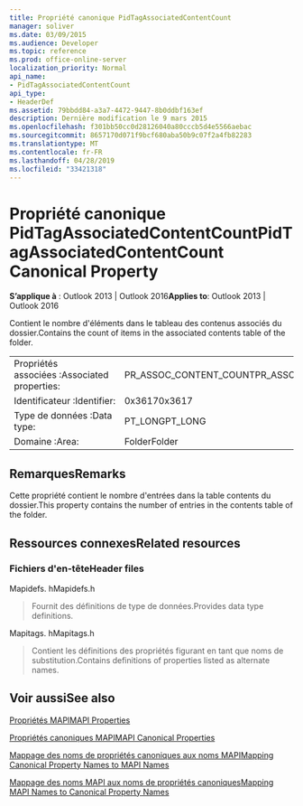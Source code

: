 ```yaml
---
title: Propriété canonique PidTagAssociatedContentCount
manager: soliver
ms.date: 03/09/2015
ms.audience: Developer
ms.topic: reference
ms.prod: office-online-server
localization_priority: Normal
api_name:
- PidTagAssociatedContentCount
api_type:
- HeaderDef
ms.assetid: 79bbdd84-a3a7-4472-9447-8b0ddbf163ef
description: Dernière modification le 9 mars 2015
ms.openlocfilehash: f301bb50cc0d28126040a80cccb5d4e5566aebac
ms.sourcegitcommit: 8657170d071f9bcf680aba50b9c07f2a4fb82283
ms.translationtype: MT
ms.contentlocale: fr-FR
ms.lasthandoff: 04/28/2019
ms.locfileid: "33421318"
---
```

# <a name="pidtagassociatedcontentcount-canonical-property"></a><span data-ttu-id="78923-103">Propriété canonique PidTagAssociatedContentCount</span><span class="sxs-lookup"><span data-stu-id="78923-103">PidTagAssociatedContentCount Canonical Property</span></span>

  
  
<span data-ttu-id="78923-104">**S’applique à** : Outlook 2013 | Outlook 2016</span><span class="sxs-lookup"><span data-stu-id="78923-104">**Applies to**: Outlook 2013 | Outlook 2016</span></span> 
  
<span data-ttu-id="78923-105">Contient le nombre d'éléments dans le tableau des contenus associés du dossier.</span><span class="sxs-lookup"><span data-stu-id="78923-105">Contains the count of items in the associated contents table of the folder.</span></span>
  
|||
|:-----|:-----|
|<span data-ttu-id="78923-106">Propriétés associées :</span><span class="sxs-lookup"><span data-stu-id="78923-106">Associated properties:</span></span>  <br/> |<span data-ttu-id="78923-107">PR_ASSOC_CONTENT_COUNT</span><span class="sxs-lookup"><span data-stu-id="78923-107">PR_ASSOC_CONTENT_COUNT</span></span>  <br/> |
|<span data-ttu-id="78923-108">Identificateur :</span><span class="sxs-lookup"><span data-stu-id="78923-108">Identifier:</span></span>  <br/> |<span data-ttu-id="78923-109">0x3617</span><span class="sxs-lookup"><span data-stu-id="78923-109">0x3617</span></span>  <br/> |
|<span data-ttu-id="78923-110">Type de données :</span><span class="sxs-lookup"><span data-stu-id="78923-110">Data type:</span></span>  <br/> |<span data-ttu-id="78923-111">PT_LONG</span><span class="sxs-lookup"><span data-stu-id="78923-111">PT_LONG</span></span>  <br/> |
|<span data-ttu-id="78923-112">Domaine :</span><span class="sxs-lookup"><span data-stu-id="78923-112">Area:</span></span>  <br/> |<span data-ttu-id="78923-113">Folder</span><span class="sxs-lookup"><span data-stu-id="78923-113">Folder</span></span>  <br/> |
   
## <a name="remarks"></a><span data-ttu-id="78923-114">Remarques</span><span class="sxs-lookup"><span data-stu-id="78923-114">Remarks</span></span>

<span data-ttu-id="78923-115">Cette propriété contient le nombre d'entrées dans la table contents du dossier.</span><span class="sxs-lookup"><span data-stu-id="78923-115">This property contains the number of entries in the contents table of the folder.</span></span> 
  
## <a name="related-resources"></a><span data-ttu-id="78923-116">Ressources connexes</span><span class="sxs-lookup"><span data-stu-id="78923-116">Related resources</span></span>

### <a name="header-files"></a><span data-ttu-id="78923-117">Fichiers d'en-tête</span><span class="sxs-lookup"><span data-stu-id="78923-117">Header files</span></span>

<span data-ttu-id="78923-118">Mapidefs. h</span><span class="sxs-lookup"><span data-stu-id="78923-118">Mapidefs.h</span></span>
  
> <span data-ttu-id="78923-119">Fournit des définitions de type de données.</span><span class="sxs-lookup"><span data-stu-id="78923-119">Provides data type definitions.</span></span>
    
<span data-ttu-id="78923-120">Mapitags. h</span><span class="sxs-lookup"><span data-stu-id="78923-120">Mapitags.h</span></span>
  
> <span data-ttu-id="78923-121">Contient les définitions des propriétés figurant en tant que noms de substitution.</span><span class="sxs-lookup"><span data-stu-id="78923-121">Contains definitions of properties listed as alternate names.</span></span>
    
## <a name="see-also"></a><span data-ttu-id="78923-122">Voir aussi</span><span class="sxs-lookup"><span data-stu-id="78923-122">See also</span></span>



[<span data-ttu-id="78923-123">Propriétés MAPI</span><span class="sxs-lookup"><span data-stu-id="78923-123">MAPI Properties</span></span>](mapi-properties.md)
  
[<span data-ttu-id="78923-124">Propriétés canoniques MAPI</span><span class="sxs-lookup"><span data-stu-id="78923-124">MAPI Canonical Properties</span></span>](mapi-canonical-properties.md)
  
[<span data-ttu-id="78923-125">Mappage des noms de propriétés canoniques aux noms MAPI</span><span class="sxs-lookup"><span data-stu-id="78923-125">Mapping Canonical Property Names to MAPI Names</span></span>](mapping-canonical-property-names-to-mapi-names.md)
  
[<span data-ttu-id="78923-126">Mappage des noms MAPI aux noms de propriétés canoniques</span><span class="sxs-lookup"><span data-stu-id="78923-126">Mapping MAPI Names to Canonical Property Names</span></span>](mapping-mapi-names-to-canonical-property-names.md)

